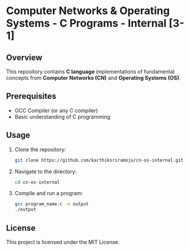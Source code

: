 # Computer Networks & Operating Systems - C Programs - Internal [3-1]

## Overview
This repository contains **C language** implementations of fundamental concepts from **Computer Networks (CN)** and **Operating Systems (OS)**.


## Prerequisites
- GCC Compiler (or any C compiler)
- Basic understanding of C programming

## Usage
1. Clone the repository:
   ```sh
   git clone https://github.com/karthiksriramoju/cn-os-internal.git
   ```
2. Navigate to the directory:
   ```sh
   cd cn-os-internal
   ```
3. Compile and run a program:
   ```sh
   gcc program_name.c -o output
   ./output
   ```

## License
This project is licensed under the MIT License.
